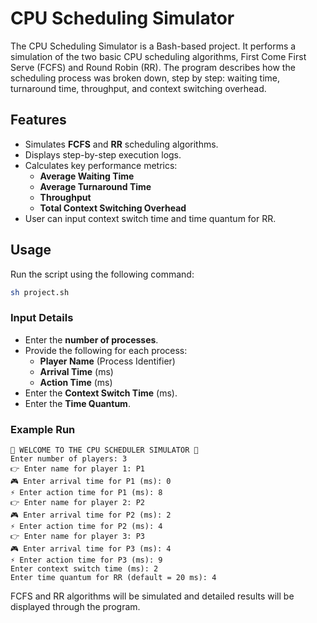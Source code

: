 # CPU Scheduling Simulator

The CPU Scheduling Simulator is a Bash-based project. It performs a simulation of the two basic CPU scheduling algorithms, First Come First Serve (FCFS) and Round Robin (RR). The program describes how the scheduling process was broken down, step by step: waiting time, turnaround time, throughput, and context switching overhead.

## Features

- Simulates **FCFS** and **RR** scheduling algorithms.
- Displays step-by-step execution logs.
- Calculates key performance metrics:
  - **Average Waiting Time**
  - **Average Turnaround Time**
  - **Throughput**
  - **Total Context Switching Overhead**
- User can input context switch time and time quantum for RR.

## Usage

Run the script using the following command:

```bash
sh project.sh
```

### Input Details

- Enter the **number of processes**.
- Provide the following for each process:
  - **Player Name** (Process Identifier)
  - **Arrival Time** (ms)
  - **Action Time** (ms)
- Enter the **Context Switch Time** (ms).
- Enter the **Time Quantum**.

### Example Run

```plaintext
🎯 WELCOME TO THE CPU SCHEDULER SIMULATOR 🎯
Enter number of players: 3
👉 Enter name for player 1: P1
🎮 Enter arrival time for P1 (ms): 0
⚡ Enter action time for P1 (ms): 8
👉 Enter name for player 2: P2
🎮 Enter arrival time for P2 (ms): 2
⚡ Enter action time for P2 (ms): 4
👉 Enter name for player 3: P3
🎮 Enter arrival time for P3 (ms): 4
⚡ Enter action time for P3 (ms): 9
Enter context switch time (ms): 2
Enter time quantum for RR (default = 20 ms): 4
```

FCFS and RR algorithms will be simulated and detailed results will be displayed through the program.

